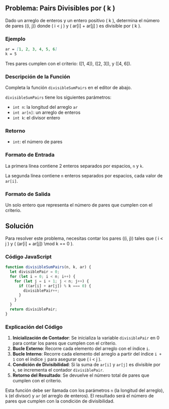 ## Problema: Pairs Divisibles por \( k \)

Dado un arreglo de enteros y un entero positivo \( k \), determina el número de pares \((i, j)\) donde \( i < j \) y \( ar[i] + ar[j] \) es divisible por \( k \).

### Ejemplo

```markdown
ar = [1, 2, 3, 4, 5, 6]
k = 5
```

Tres pares cumplen con el criterio: \([1, 4]\), \([2, 3]\), y \([4, 6]\).

### Descripción de la Función

Completa la función `divisibleSumPairs` en el editor de abajo.

`divisibleSumPairs` tiene los siguientes parámetros:

- `int n`: la longitud del arreglo `ar`
- `int ar[n]`: un arreglo de enteros
- `int k`: el divisor entero

### Retorno

- `int`: el número de pares

### Formato de Entrada

La primera línea contiene 2 enteros separados por espacios, `n` y `k`.

La segunda línea contiene `n` enteros separados por espacios, cada valor de `ar[i]`.

### Formato de Salida

Un solo entero que representa el número de pares que cumplen con el criterio.

## Solución

Para resolver este problema, necesitas contar los pares \((i, j)\) tales que \( i < j \) y \( (ar[i] + ar[j]) \mod k == 0 \).

### Código JavaScript

```javascript
function divisibleSumPairs(n, k, ar) {
  let divisiblePair = 0;
  for (let i = 0; i < n; i++) {
    for (let j = i + 1; j < n; j++) {
      if ((ar[i] + ar[j]) % k === 0) {
        divisiblePair++;
      }
    }
  }
  return divisiblePair;
}
```

### Explicación del Código

1. **Inicialización de Contador**: Se inicializa la variable `divisiblePair` en 0 para contar los pares que cumplen con el criterio.
2. **Bucle Externo**: Recorre cada elemento del arreglo con el índice `i`.
3. **Bucle Interno**: Recorre cada elemento del arreglo a partir del índice `i + 1` con el índice `j` para asegurar que \( i < j \).
4. **Condición de Divisibilidad**: Si la suma de `ar[i]` y `ar[j]` es divisible por `k`, se incrementa el contador `divisiblePair`.
5. **Retorno del Resultado**: Se devuelve el número total de pares que cumplen con el criterio.

Esta función debe ser llamada con los parámetros `n` (la longitud del arreglo), `k` (el divisor) y `ar` (el arreglo de enteros). El resultado será el número de pares que cumplen con la condición de divisibilidad.
